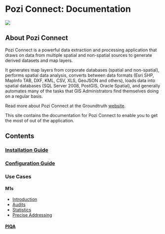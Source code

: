 # Pozi Connect: Documentation

![](http://i.imgur.com/5z7GoTA.png)

## About Pozi Connect

Pozi Connect is a powerful data extraction and processing application that draws on data from multiple spatial and non-spatial sources to generate derived datasets and map layers.

It generates map layers from corporate databases (spatial and non-spatial), performs spatial data analysis, converts between data formats (Esri SHP, MapInfo TAB, DXF, KML, CSV, XLS, GeoJSON and others), loads data into spatial databases (SQL Server 2008, PostGIS, Oracle Spatial), and generally automates many of the tasks that GIS Administrators find themselves doing on a regular basis.

Read more about Pozi Connect at the Groundtruth [website](http://www.groundtruth.com.au/pozi-connect/).

This site contains the documentation for Pozi Connect to enable you to get the most of out of the application.

## Contents

### [Installation Guide](/poziconnect/installation)
### [Configuration Guide](/poziconnect/configuration)
### Use Cases

#### M1s
* [Introduction](/poziconnect/m1s)
* [Audits](/poziconnect/m1s/audits)
* [Statistics](/poziconnect/m1s/statistics)
* [Precise Addressing](/poziconnect/m1s/precise-addressing)

#### [PIQA](/poziconnect/piqa)
